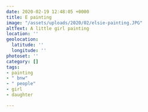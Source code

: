 ```yaml
---
date: 2020-02-19 12:48:05 +0000
title: E painting
image: "/assets/uploads/2020/02/elsie-painting.JPG"
altText: A little girl painting
location: ''
geolocation:
  latitude: ''
  longitude: ''
photoset: ''
category: []
tags:
- painting
- " bnw"
- " people"
- girl
- daughter

---
```


